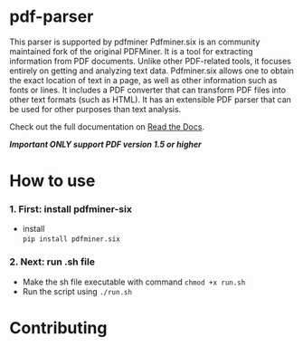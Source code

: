 # pdf-parser
This parser is supported by pdfminer
Pdfminer.six is an community maintained fork of the original PDFMiner. It is a
tool for extracting information from PDF documents.
Unlike other PDF-related tools, it focuses entirely on getting
and analyzing text data. Pdfminer.six allows one to obtain
the exact location of text in a page, as well as
other information such as fonts or lines.
It includes a PDF converter that can transform PDF files
into other text formats (such as HTML). It has an extensible
PDF parser that can be used for other purposes than text analysis.

Check out the full documentation on
[Read the Docs](https://pdfminersix.readthedocs.io).

***Important ONLY support PDF version 1.5 or higher***  
# How to use  
### 1. First: install pdfminer-six  
- install  
  ```pip install pdfminer.six```
### 2. Next: run .sh file  
- Make the sh file executable with command ```chmod +x run.sh```  
- Run the script using ```./run.sh```
# Contributing

